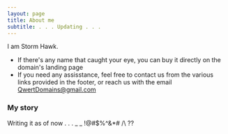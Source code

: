 ```yaml
---
layout: page
title: About me
subtitle: . . . Updating . . .
---
```


I am Storm Hawk.

- If there's any name that caught your eye, you can buy it directly on the domain's landing page
- If you need any assisstance, feel free to contact us from the various links provided in the footer, or reach us with the email QwertDomains@gmail.com

### My story

Writing it as of now . . . _ _ !@#$%^&*# /\ ??
